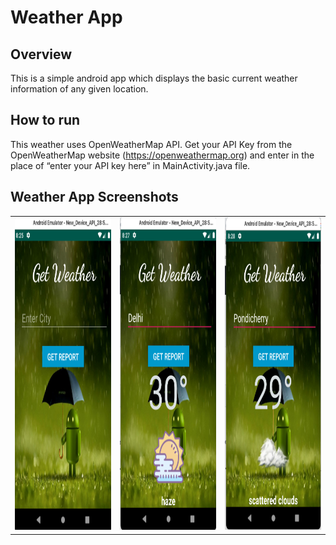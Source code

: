 # Weather App

## Overview
This is a simple android app which displays the basic current weather information of any given location.

## How to run 

This weather uses OpenWeatherMap API. Get your API Key from the OpenWeatherMap website (https://openweathermap.org) and enter in the place of “enter your API key here” in MainActivity.java file.

## Weather App Screenshots

<table>
  <tr>
    <td><img src="Screenshot_Weather_app/weather1.png" width=430 height=500></td>
    <td><img src="Screenshot_Weather_app/weather2.png" width=430 height=500></td>
    <td><img src="Screenshot_Weather_app/weather3.png" width=430 height=500></td>
  </tr>
<table>
